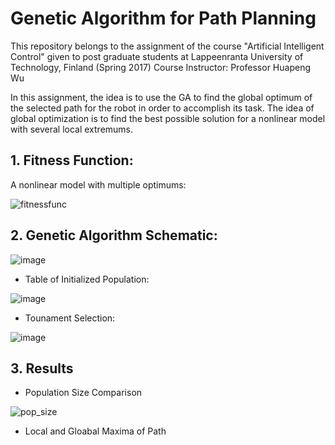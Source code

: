 # Genetic Algorithm for Path Planning

This repository belongs to the assignment of the course "Artificial Intelligent Control" given to post graduate students at Lappeenranta University of Technology, Finland (Spring 2017) Course Instructor: Professor Huapeng Wu


In this assignment, the idea is to use the GA to find the global optimum of the selected path for the robot in order to accomplish its task. The idea of global optimization is to find the best possible solution for a nonlinear model with several local extremums.

## 1. Fitness Function:
A nonlinear model with multiple optimums:

![fitnessfunc](https://cloud.githubusercontent.com/assets/11946010/25102607/ce6ae81a-23c1-11e7-86c6-4338a6048100.jpg)

## 2. Genetic Algorithm Schematic:

![image](https://cloud.githubusercontent.com/assets/11946010/25102690/3c828b1e-23c2-11e7-981e-5b57f35cfe59.png)

* Table of Initialized Population:

![image](https://cloud.githubusercontent.com/assets/11946010/25102860/e18ac536-23c2-11e7-852f-3fe3ab12ce4f.png)

* Tounament Selection:

![image](https://cloud.githubusercontent.com/assets/11946010/25102930/2f85056c-23c3-11e7-90ca-7abfef9c31b9.png)

## 3. Results

* Population Size Comparison

![pop_size](https://cloud.githubusercontent.com/assets/11946010/25103078/c39a7b2e-23c3-11e7-9348-1e7dc6f2c985.jpg)


* Local and Gloabal Maxima of Path
